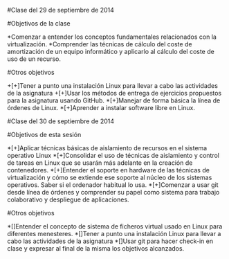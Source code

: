 #Clase del 29 de septiembre de 2014

#Objetivos de la clase

*Comenzar a entender los conceptos fundamentales relacionados con la virtualización.
*Comprender las técnicas de cálculo del coste de amortización de un equipo informático y aplicarlo al cálculo del coste de uso de un recurso.

#Otros objetivos

+[+]Tener a punto una instalación Linux para llevar a cabo las actividades de la asignatura
+[+]Usar los métodos de entrega de ejercicios propuestos para la asignatura usando GitHub.
*[+]Manejar de forma básica la línea de órdenes de Linux.
*[+]Aprender a instalar software libre en Linux.


#Clase del 30 de septiembre de 2014

#Objetivos de esta sesión

*[+]Aplicar técnicas básicas de aislamiento de recursos en el sistema operativo Linux
*[+]Consolidar el uso de técnicas de aislamiento y control de tareas en Linux que se usarán más adelante en la creación de contenedores.
*[+]Entender el soporte en hardware de las técnicas de virtualización y cómo se extiende ese soporte al núcleo de los sistemas operativos. Saber si el ordenador habitual lo usa.
*[+]Comenzar a usar git desde línea de órdenes y comprender su papel como sistema para trabajo colaborativo y despliegue de aplicaciones.

#Otros objetivos

*[]Entender el concepto de sistema de ficheros virtual usado en Linux para diferentes menesteres.
*[]Tener a punto una instalación Linux para llevar a cabo las actividades de la asignatura
*[]Usar git para hacer check-in en clase y expresar al final de la misma los objetivos alcanzados.
